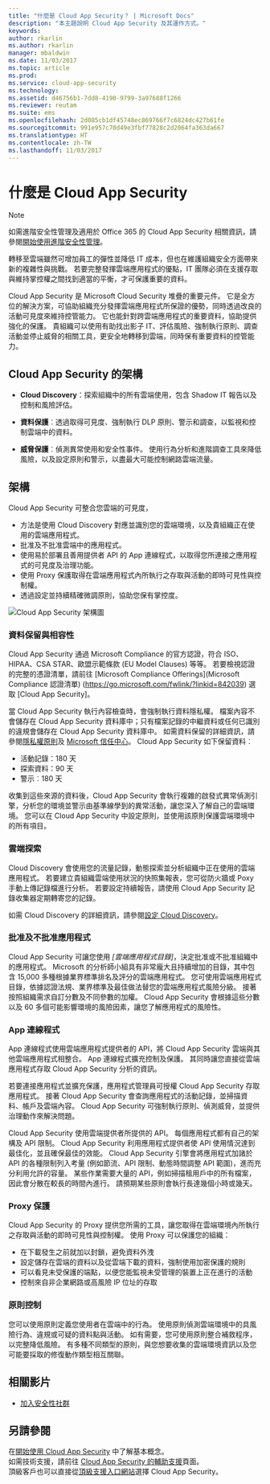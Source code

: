 ```yaml
---
title: "什麼是 Cloud App Security？ | Microsoft Docs"
description: "本主題說明 Cloud App Security 及其運作方式。"
keywords: 
author: rkarlin
ms.author: rkarlin
manager: mbaldwin
ms.date: 11/03/2017
ms.topic: article
ms.prod: 
ms.service: cloud-app-security
ms.technology: 
ms.assetid: d46756b1-7dd8-4190-9799-3a97688f1266
ms.reviewer: reutam
ms.suite: ems
ms.openlocfilehash: 2d085cb1df45748ec869766f7c6824dc427b61fe
ms.sourcegitcommit: 991e957c70d49e3fbf77828c2d2064fa363da667
ms.translationtype: HT
ms.contentlocale: zh-TW
ms.lasthandoff: 11/03/2017
---
```

# <a name="what-is-cloud-app-security"></a>什麼是 Cloud App Security

> [!NOTE]
> 如需進階安全性管理及適用於 Office 365 的 Cloud App Security 相關資訊，請參閱[開始使用進階安全性管理](https://support.office.com/article/Get-started-with-Advanced-Management-Security-d9ee4d67-f2b3-42b4-9c9e-c4529904990a)。

轉移至雲端雖然可增加員工的彈性並降低 IT 成本，但也在維護組織安全方面帶來新的複雜性與挑戰。 若要完整發揮雲端應用程式的優點，IT 團隊必須在支援存取與維持掌控權之間找到適當的平衡，才可保護重要的資料。  

Cloud App Security 是 Microsoft Cloud Security 堆疊的重要元件。 它是全方位的解決方案，可協助組織充分發揮雲端應用程式所保證的優勢，同時透過改良的活動可見度來維持控管能力。 它也能針對跨雲端應用程式的重要資料，協助提供強化的保護。 貴組織可以使用有助找出影子 IT、評估風險、強制執行原則、調查活動並停止威脅的相關工具，更安全地轉移到雲端，同時保有重要資料的控管能力。 

## <a name="the-cloud-app-security-framework"></a>Cloud App Security 的架構  

- **Cloud Discovery**：探索組織中的所有雲端使用，包含 Shadow IT 報告以及控制和風險評估。
    
- **資料保護**︰透過取得可見度、強制執行 DLP 原則、警示和調查，以監視和控制雲端中的資料。 
    
- **威脅保護**︰偵測異常使用和安全性事件。 使用行為分析和進階調查工具來降低風險，以及設定原則和警示，以盡最大可能控制網路雲端流量。

## <a name="architecture"></a>架構  

Cloud App Security 可整合您雲端的可見度，  

-   方法是使用 Cloud Discovery 對應並識別您的雲端環境，以及貴組織正在使用的雲端應用程式。
-   批准及不批准雲端中的應用程式。  
-   使用易於部署且善用提供者 API 的 App 連線程式，以取得您所連接之應用程式的可見度及治理功能。  
-   使用 Proxy 保護取得在雲端應用程式內所執行之存取與活動的即時可見性與控制權。
-   透過設定並持續精確微調原則，協助您保有掌控度。  

![Cloud App Security 架構圖](./media/proxy-architecture.png)  

### <a name="data-retention--compliance"></a>資料保留與相容性

Cloud App Security 通過 Microsoft Compliance 的官方認證，符合 ISO、HIPAA、CSA STAR、歐盟示範條款 (EU Model Clauses) 等等。 若要檢視認證的完整的憑證清單，請前往 [Microsoft Compliance Offerings]\(Microsoft Compliance 認證清單) (https://go.microsoft.com/fwlink/?linkid=842039) 選取 [Cloud App Security]。  

當 Cloud App Security 執行內容檢查時，會強制執行資料隱私權。 檔案內容不會儲存在 Cloud App Security 資料庫中；只有檔案記錄的中繼資料或任何已識別的違規會儲存在 Cloud App Security 資料庫中。 如需資料保留的詳細資訊，請參閱[隱私權原則](http://go.microsoft.com/fwlink/?LinkId=512132)及 [Microsoft 信任中心](https://www.microsoft.com/TrustCenter/Privacy/You-are-in-control-of-your-data)。
Cloud App Security 如下保留資料︰ 
 
- 活動記錄：180 天 
- 探索資料：90 天 
- 警示︰180 天 

收集到這些來源的資料後，Cloud App Security 會執行複雜的啟發式異常偵測引擎，分析您的環境並警示由基準線學到的異常活動，讓您深入了解自己的雲端環境。 您可以在 Cloud App Security 中設定原則，並使用該原則保護雲端環境中的所有項目。  

### <a name="cloud-discovery"></a>雲端探索  

Cloud Discovery 會使用您的流量記錄，動態探索並分析組織中正在使用的雲端應用程式。 若要建立貴組織雲端使用狀況的快照集報表，您可從防火牆或 Poxy 手動上傳記錄檔進行分析。 若要設定持續報告，請使用 Cloud App Security 記錄收集器定期轉寄您的記錄。  

如需 Cloud Discovery 的詳細資訊，請參閱[設定 Cloud Discovery](set-up-cloud-discovery.md)。

### <a name="sanctioning-and-unsanctioning-an-app"></a>批准及不批准應用程式  

Cloud App Security 可讓您使用 *[雲端應用程式目錄]*，決定批准或不批准組織中的應用程式。 Microsoft 的分析師小組具有非常龐大且持續增加的目錄，其中包含 15,000 多種根據業界標準排名及評分的雲端應用程式。 您可使用雲端應用程式目錄，依據認證法規、業界標準及最佳做法替您的雲端應用程式風險分級。 接著按照組織需求自訂分數及不同參數的加權。 Cloud App Security 會根據這些分數以及 60 多個可能影響環境的風險因素，讓您了解應用程式的風險性。  

### <a name="app-connectors"></a>App 連線程式  
App 連線程式使用雲端應用程式提供者的 API，將 Cloud App Security 雲端與其他雲端應用程式相整合。 App 連線程式擴充控制及保護。 其同時讓您直接從雲端應用程式存取 Cloud App Security 分析的資訊。  

若要連接應用程式並擴充保護，應用程式管理員可授權 Cloud App Security 存取應用程式。 接著 Cloud App Security 會查詢應用程式的活動記錄，並掃描資料、帳戶及雲端內容。 Cloud App Security 可強制執行原則、偵測威脅，並提供治理動作來解決問題。  

Cloud App Security 使用雲端提供者所提供的 API。 每個應用程式都有自己的架構及 API 限制。 Cloud App Security 利用應用程式提供者使 API 使用情況達到最佳化，並且確保最佳的效能。 Cloud App Security 引擎會將應用程式加諸於 API 的各種限制列入考量 (例如節流、API 限制、動態時間調整 API 範圍)，進而充分利用允許的容量。 某些作業需要大量的 API，例如掃描租用戶中的所有檔案，因此會分散在較長的時間內進行。 請預期某些原則會執行長達幾個小時或幾天。  

### <a name="proxy-protection"></a>Proxy 保護
Cloud App Security 的 Proxy 提供您所需的工具，讓您取得在雲端環境內所執行之存取與活動的即時可見性與控制權。 使用 Proxy 可以保護您的組織： 
-   在下載發生之前就加以封鎖，避免資料外洩
-   設定儲存在雲端的資料以及從雲端下載的資料，強制使用加密保護的規則
-   可以看見未受保護的端點，以便您能監視未受管理的裝置上正在進行的活動
-   控制來自非企業網路或高風險 IP 位址的存取

### <a name="policy-control"></a>原則控制  

您可以使用原則定義您使用者在雲端中的行為。 使用原則偵測雲端環境中的具風險行為、違規或可疑的資料點與活動。 如有需要，您可使用原則整合補救程序，以完整降低風險。 有多種不同類型的原則，與您想要收集的雲端環境資訊以及您可能要採取的修復動作類型相互關聯。  

## <a name="related-videos"></a>相關影片
- [加入安全性社群](https://channel9.msdn.com/Shows/Microsoft-Security/Join-the-Security-Community)

## <a name="see-also"></a>另請參閱  

在[開始使用 Cloud App Security](getting-started-with-cloud-app-security.md) 中了解基本概念。    
如需技術支援，請前往 [Cloud App Security 的輔助支援](http://support.microsoft.com/oas/default.aspx?prid=16031)頁面。   
頂級客戶也可以直接從[頂級支援入口網站](https://premier.microsoft.com/)選擇 Cloud App Security。   
